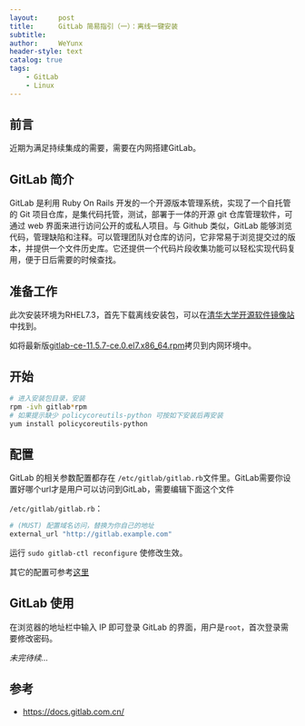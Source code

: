```yaml
---
layout:     post
title:      GitLab 简易指引（一）：离线一键安装
subtitle:   
author:     WeYunx
header-style: text
catalog: true
tags:
    - GitLab
    - Linux
---
```


## 前言

近期为满足持续集成的需要，需要在内网搭建GitLab。

## GitLab 简介

GitLab 是利用 Ruby On Rails 开发的一个开源版本管理系统，实现了一个自托管的 Git 项目仓库，是集代码托管，测试，部署于一体的开源 git 仓库管理软件，可通过 web 界面来进行访问公开的或私人项目。与 Github 类似，GitLab 能够浏览代码，管理缺陷和注释。可以管理团队对仓库的访问，它非常易于浏览提交过的版本，并提供一个文件历史库。它还提供一个代码片段收集功能可以轻松实现代码复用，便于日后需要的时候查找。

## 准备工作

此次安装环境为RHEL7.3，首先下载离线安装包，可以在[清华大学开源软件镜像站](https://mirrors.tuna.tsinghua.edu.cn/gitlab-ce/yum/el7/)中找到。

如将最新版[gitlab-ce-11.5.7-ce.0.el7.x86_64.rpm](https://mirrors.tuna.tsinghua.edu.cn/gitlab-ce/yum/el7/gitlab-ce-11.5.7-ce.0.el7.x86_64.rpm)拷贝到内网环境中。

## 开始

```bash
# 进入安装包目录，安装
rpm -ivh gitlab*rpm
# 如果提示缺少 policycoreutils-python 可按如下安装后再安装
yum install policycoreutils-python
```

## 配置

GitLab 的相关参数配置都存在 `/etc/gitlab/gitlab.rb`文件里。GitLab需要你设置好哪个url才是用户可以访问到GitLab，需要编辑下面这个文件

`/etc/gitlab/gitlab.rb`：

```bash
# (MUST) 配置域名访问，替换为你自己的地址
external_url "http://gitlab.example.com"
```

运行 `sudo gitlab-ctl reconfigure` 使修改生效。

其它的配置可参考[这里](https://docs.gitlab.com.cn/omnibus/settings/README.html)

## GitLab 使用

在浏览器的地址栏中输入 IP 即可登录 GitLab 的界面，用户是`root`，首次登录需要修改密码。





*未完待续...*



## 参考

- https://docs.gitlab.com.cn/




